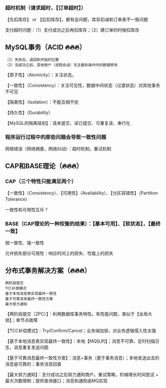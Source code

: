 ### 超时机制（请求超时，【订单超时】）

【先扣库存】 or 【后扣库存】，都有会问题，库存扣减和订单表不一致问题

支付超时问题：（1）支付成功之后再扣库存；（2）建订单的时候扣库存

## MySQL事务（ACID 🔥🔥🔥）

    （1）失败后，退回到开始的位置
    （2）没成功之前，其他用户（进程会话）无法看到操作内的数据修改


【原子性】（Atomicity）：关注状态。

【一致性】（Consistency）：关注可见性，数据中间状态（过渡状态）对其他事务不可见

【隔离性】（Isolation）：不能互相干扰

【持久性】（Durability）

【MySQL的隔离级别】：读未提交、读已提交、可重复读、串行化


### 程序运行过程中的那些问题会导致一致性问题

网络错误（网络拥塞，网络抖动）：超时机制，重试机制


## CAP和BASE理论（🔥🔥🔥）

### CAP（三个特性只能满足两个）

【一致性】（Consistency）、【可用性】（Availability）、【分区容错性】（Partition Tolerance）

一致性和可用性互斥？

### BASE（CAP理论的一种权衡的结果）：【基本可用】、【软状态】，【最终一致】

弱一致性、强一致性

允许损失部分可用性：响应时间上的损失、性能上的损失


## 分布式事务解决方案（🔥🔥🔥）

    两阶段提交
    TCC补偿模式
    基于本地消息表实现最终一致性
    基于可靠消息最终一致性方案
    最大努力通知

【两阶段提交（2PC）】：利用数据库事务特性。有性能问题，类似于【全局大锁】；单节点故障

【TCC补偿模式】：Try/Confirm/Cancel；业务端加锁，对业务逻辑侵入性太强

【基于本地消息表实现最终一致性】：本地【MQ队列】；消息不可靠，定时扫描日志，消息重复发送问题

【基于可靠消息最终一致性方案】：消息+事务（基于事务消息）；本地发送出去的消息是可靠的；事务消息回查

【最大努力通知】：支付成功之后努力通知商户。重试策略，阶梯增长时间尝试 + 最大次数限制；提供查询接口；消息和通知由MQ实现